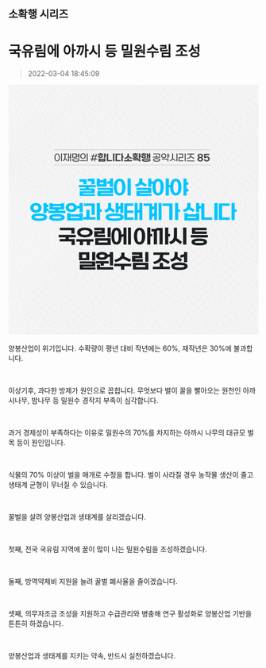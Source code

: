 ## 소확행 시리즈
# 국유림에 아까시 등 밀원수림 조성
> 2022-03-04 18:45:09

![국유림에 아까시 등 밀원수림 조성](./220304258961.png)

양봉산업이 위기입니다. 수확량이 평년 대비 작년에는 60%, 재작년은 30%에 불과합니다.

​

이상기후, 과다한 방제가 원인으로 꼽힙니다. 무엇보다 벌이 꿀을 빨아오는 원천인 아까시나무, 밤나무 등 밀원수 경작지 부족이 심각합니다.

​

과거 경제성이 부족하다는 이유로 밀원수의 70%를 차지하는 아까시 나무의 대규모 벌목 등이 원인입니다.

​

식물의 70% 이상이 벌을 매개로 수정을 합니다. 벌이 사라질 경우 농작물 생산이 줄고 생태계 균형이 무너질 수 있습니다.

​

꿀벌을 살려 양봉산업과 생태계를 살리겠습니다.

​

첫째, 전국 국유림 지역에 꿀이 많이 나는 밀원수림을 조성하겠습니다.

​

둘째, 방역약제비 지원을 늘려 꿀벌 폐사율을 줄이겠습니다.

​

셋째, 의무자조금 조성을 지원하고 수급관리와 병충해 연구 활성화로 양봉산업 기반을 튼튼히 하겠습니다.

​

양봉산업과 생태계를 지키는 약속, 반드시 실천하겠습니다.